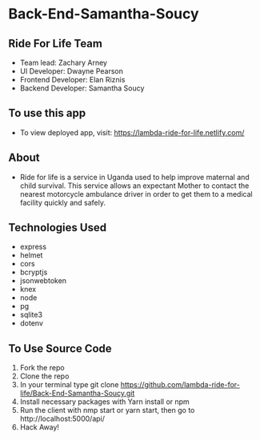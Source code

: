 # Back-End-Samantha-Soucy
## Ride For Life Team
* Team lead: Zachary Arney
* UI Developer: Dwayne Pearson
* Frontend Developer: Elan Riznis
* Backend Developer: Samantha Soucy
## To use this app
* To view deployed app, visit: https://lambda-ride-for-life.netlify.com/

## About
* Ride for life is a service in Uganda used to help improve maternal and child survival. This service allows an expectant Mother to contact the nearest motorcycle ambulance driver in order to get them to a medical facility quickly and safely.

## Technologies Used
* express
* helmet
* cors
* bcryptjs
* jsonwebtoken
* knex
* node
* pg
* sqlite3
* dotenv
## To Use Source Code
1. Fork the repo
2. Clone the repo
3. In your terminal type git clone https://github.com/lambda-ride-for-life/Back-End-Samantha-Soucy.git
4. Install necessary packages with Yarn install or npm
5. Run the client with nmp start or yarn start, then go to http://localhost:5000/api/
6. Hack Away!

